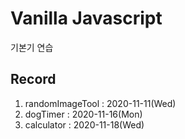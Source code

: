 # Vanilla Javascript

기본기 연습

## Record
1. randomImageTool : 2020-11-11(Wed)
2. dogTimer : 2020-11-16(Mon)
3. calculator : 2020-11-18(Wed)
